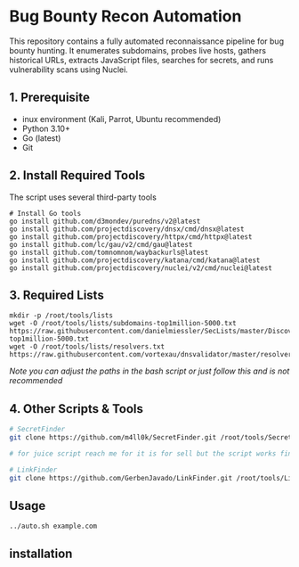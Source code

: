 # Bug Bounty Recon Automation
This repository contains a fully automated reconnaissance pipeline for bug bounty hunting.
It enumerates subdomains, probes live hosts, gathers historical URLs, extracts JavaScript files, searches for secrets, and runs vulnerability scans using Nuclei.



## 1. Prerequisite
- inux environment (Kali, Parrot, Ubuntu recommended)
- Python 3.10+ 
- Go (latest)
- Git

## 2. Install Required Tools
The script uses several third-party tools 
```shell
# Install Go tools
go install github.com/d3mondev/puredns/v2@latest
go install github.com/projectdiscovery/dnsx/cmd/dnsx@latest
go install github.com/projectdiscovery/httpx/cmd/httpx@latest
go install github.com/lc/gau/v2/cmd/gau@latest
go install github.com/tomnomnom/waybackurls@latest
go install github.com/projectdiscovery/katana/cmd/katana@latest
go install github.com/projectdiscovery/nuclei/v2/cmd/nuclei@latest
```



## 3. Required Lists
```shell
mkdir -p /root/tools/lists
wget -O /root/tools/lists/subdomains-top1million-5000.txt https://raw.githubusercontent.com/danielmiessler/SecLists/master/Discovery/DNS/subdomains-top1million-5000.txt
wget -O /root/tools/lists/resolvers.txt https://raw.githubusercontent.com/vortexau/dnsvalidator/master/resolvers.txt
```
*Note you can adjust the paths in the bash script or just follow this and is not recommended*


## 4. Other Scripts & Tools
```bash
# SecretFinder
git clone https://github.com/m4ll0k/SecretFinder.git /root/tools/SecretFinder

# for juice script reach me for it is for sell but the script works fine without it.

# LinkFinder
git clone https://github.com/GerbenJavado/LinkFinder.git /root/tools/LinkFinder
```

## Usage
```shell
../auto.sh example.com
```

## installation 